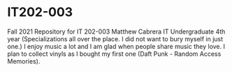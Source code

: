 # IT202-003
Fall 2021 Repository for IT 202-003
Matthew Cabrera
IT Undergraduate 4th year (Specializations all over the place. I did not want to bury myself in just one.)
I enjoy music a lot and I am glad when people share music they love.
I plan to collect vinyls as I bought my first one (Daft Punk - Random Access Memories).
